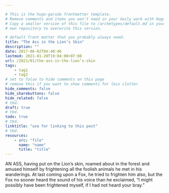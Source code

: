 ```yaml
---

# This is the hugo-garuda frontmatter template.
# Remove comments and items you won't need in your daily work with Hugo.
# Copy a smaller version of this file to /archetypes/default.md in your
# own repository to overwrite this version.

# default front matter that you probably always need:
title: "The Ass in the Lion’s Skin"
description: ""
date: 2017-06-02T04:40:46
lastmod: 2021-01-20T19:04:00+07:00
url: /2021/01/the-ass-in-the-lion’s-skin
tags:
    - tag1
    - tag2
# set to false to hide comments on this page
# remove this if you want to show comments for less clutter
hide_comments: false
hide_sharebuttons: false
hide_related: false
# tbd.
draft: true
# tbd.
todo: true
# tbd.
linktitle: "use for linking to this post"
# tbd.
resources:
    - src: "file"
      name: "name"
      title: "title"
---
```

AN ASS, having put on the Lion’s skin, roamed about in the forest and amused himself by frightening all the foolish animals he met in his wanderings. At last coming upon a Fox, he tried to frighten him also, but the Fox no sooner heard the sound of his voice than he exclaimed, “I might possibly have been frightened myself, if I had not heard your bray.”
